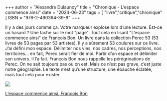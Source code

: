 +++
author = "Alexandre Dulaunoy"
title = "Chronique - L’espace commence ainsi" 
date = "2024-06-23"
tags = [
    "livre","critique","chronique"
]
ISBN = "978-2-490364-39-8"
+++

Il y a des jours comme ça. Votre marqueur explose lors d’une lecture. Est-ce un hasard ? Une tache sur le mot "page". Tout cela en lisant "L’espace commence ainsi" de François Bon. Un livre dans la collection Perec 53 (53 livres de 53 pages par 53 artistes). Il y a sûrement 53 coulures sur ce livre. J’ai défini mon espace. Délimiter nos vies, nos cadres, nos perceptions, nos territoires… en fait, Perec serait fier de moi. Partir d’un espace et délimiter son univers. Il l’a fait. François Bon nous rappelle les pérégrinations de Perec. On ne sait toujours pas où on est. Mais ce n’est pas grave, c’est juste notre géographie. Le texte n’est qu’une structure, une ébauche éclatée, mais tout cela pour exister.

![](/images/tache.jpeg)

[L’espace commence ainsi, François Bon](https://www.loeilebloui.fr/catalogue/lespace-commence-ainsi-francois-bon/)

